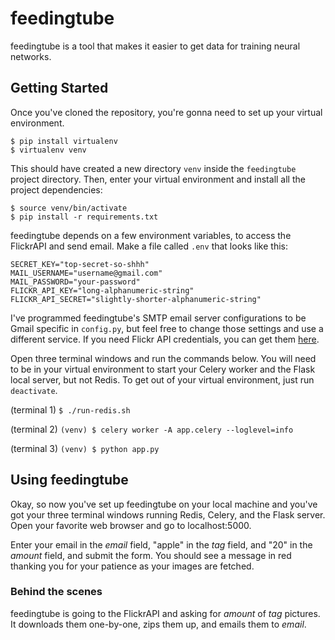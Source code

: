 # feedingtube
feedingtube is a tool that makes it easier to get data for training neural networks.

## Getting Started
Once you've cloned the repository, you're gonna need to set up your virtual environment.
```
$ pip install virtualenv
$ virtualenv venv
```
This should have created a new directory `venv` inside the `feedingtube` project directory. Then, enter your virtual environment and install all the project dependencies:
```
$ source venv/bin/activate
$ pip install -r requirements.txt
```

feedingtube depends on a few environment variables, to access the FlickrAPI and send email. Make a file called `.env` that looks like this:
```
SECRET_KEY="top-secret-so-shhh"
MAIL_USERNAME="username@gmail.com"
MAIL_PASSWORD="your-password"
FLICKR_API_KEY="long-alphanumeric-string"
FLICKR_API_SECRET="slightly-shorter-alphanumeric-string"
```

I've programmed feedingtube's SMTP email server configurations to be Gmail specific in `config.py`, but feel free to change those settings and use a different service. If you need Flickr API credentials, you can get them [here](https://www.flickr.com/services/apps/create/apply).

Open three terminal windows and run the commands below. You will need to be in your virtual environment to start your Celery worker and the Flask local server, but not Redis. To get out of your virtual environment, just run `deactivate`.

(terminal 1) `$ ./run-redis.sh`

(terminal 2) `(venv) $ celery worker -A app.celery --loglevel=info`

(terminal 3) `(venv) $ python app.py`

## Using feedingtube
Okay, so now you've set up feedingtube on your local machine and you've got your three terminal windows running Redis, Celery, and the Flask server. Open your favorite web browser and go to localhost:5000.

Enter your email in the *email* field, "apple" in the *tag* field, and "20" in the *amount* field, and submit the form. You should see a message in red thanking you for your patience as your images are fetched.

### Behind the scenes
feedingtube is going to the FlickrAPI and asking for *amount* of *tag* pictures. It downloads them one-by-one, zips them up, and emails them to *email*. 
